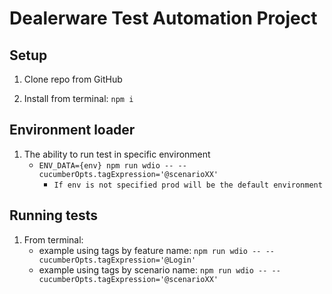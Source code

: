 # Dealerware Test Automation Project

## Setup

1. Clone repo from GitHub

2. Install from terminal: `npm i`

## Environment loader

1. The ability to run test in specific environment
    - `ENV_DATA={env} npm run wdio -- --cucumberOpts.tagExpression='@scenarioXX'`
        - `If env is not specified prod will be the default environment`

## Running tests

1. From terminal: 
    - example using tags by feature name: `npm run wdio -- --cucumberOpts.tagExpression='@Login'`
    - example using tags by scenario name: `npm run wdio -- --cucumberOpts.tagExpression='@scenarioXX'`

